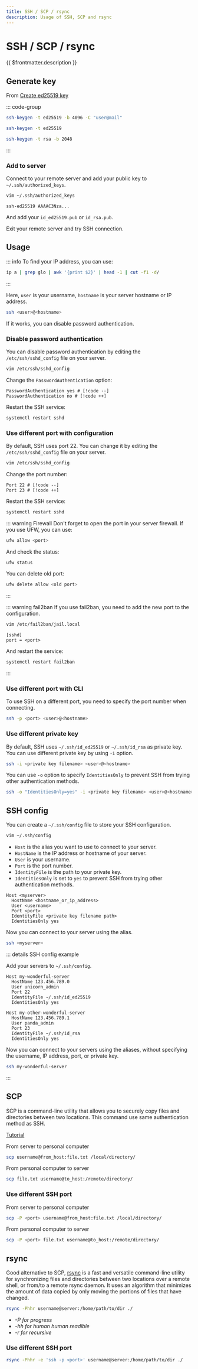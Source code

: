 ```yaml
---
title: SSH / SCP / rsync
description: Usage of SSH, SCP and rsync
---
```


# SSH / SCP / rsync

{{ $frontmatter.description }}

## Generate key

From [Create ed25519 key](https://github.com/kirkmicz/Cheat-Sheet/blob/master/Linux%20&%20Unix/Create%20ed25519%20key.md)

::: code-group

```sh [ed25519]
ssh-keygen -t ed25519 -b 4096 -C "user@mail"
```

```sh [ed25519 (no mail)]
ssh-keygen -t ed25519
```

```sh [rsa]
ssh-keygen -t rsa -b 2048
```

:::

### Add to server

Connect to your remote server and add your public key to `~/.ssh/authorized_keys`.

```sh
vim ~/.ssh/authorized_keys
```

```sh:~/.ssh/authorized_keys
ssh-ed25519 AAAAC3Nza...
```

And add your `id_ed25519.pub` or `id_rsa.pub`.

Exit your remote server and try SSH connection.

## Usage

::: info
To find your IP address, you can use:

```sh
ip a | grep glo | awk '{print $2}' | head -1 | cut -f1 -d/
```

:::

Here, `user` is your username, `hostname` is your server hostname or IP address.

```sh
ssh <user>@<hostname>
```

If it works, you can disable password authentication.

### Disable password authentication

You can disable password authentication by editing the `/etc/ssh/sshd_config` file on your server.

```sh
vim /etc/ssh/sshd_config
```

Change the `PasswordAuthentication` option:

```sh:/etc/ssh/sshd_config
PasswordAuthentication yes # [!code --]
PasswordAuthentication no # [!code ++]
```

Restart the SSH service:

```sh
systemctl restart sshd
```

### Use different port with configuration

By default, SSH uses port 22. You can change it by editing the `/etc/ssh/sshd_config` file on your server.

```sh
vim /etc/ssh/sshd_config
```

Change the port number:

```sh:/etc/ssh/sshd_config
Port 22 # [!code --]
Port 23 # [!code ++]
```

Restart the SSH service:

```sh
systemctl restart sshd
```

::: warning Firewall
Don't forget to open the port in your server firewall. If you use UFW, you can use:

```sh
ufw allow <port>
```

And check the status:

```sh
ufw status
```

You can delete old port:

```sh
ufw delete allow <old port>
```

:::

::: warning fail2ban
If you use fail2ban, you need to add the new port to the configuration.

```sh
vim /etc/fail2ban/jail.local
```

```sh:/etc/fail2ban/jail.local
[sshd]
port = <port>
```

And restart the service:

```sh
systemctl restart fail2ban
```

:::

### Use different port with CLI

To use SSH on a different port, you need to specify the port number when connecting.

```sh
ssh -p <port> <user>@<hostname>
```

### Use different private key

By default, SSH uses `~/.ssh/id_ed25519` or `~/.ssh/id_rsa` as private key. You can use different private key by using `-i` option.

```sh
ssh -i <private key filename> <user>@<hostname>
```

You can use `-o` option to specify `IdentitiesOnly` to prevent SSH from trying other authentication methods.

```sh
ssh -o "IdentitiesOnly=yes" -i <private key filename> <user>@<hostname>
```

## SSH config

You can create a `~/.ssh/config` file to store your SSH configuration.

```sh
vim ~/.ssh/config
```

- `Host` is the alias you want to use to connect to your server.
- `HostName` is the IP address or hostname of your server.
- `User` is your username.
- `Port` is the port number.
- `IdentityFile` is the path to your private key.
- `IdentitiesOnly` is set to `yes` to prevent SSH from trying other authentication methods.

```sh:~/.ssh/config
Host <myserver>
  HostName <hostname_or_ip_address>
  User <username>
  Port <port>
  IdentityFile <private key filename path>
  IdentitiesOnly yes
```

Now you can connect to your server using the alias.

```sh
ssh <myserver>
```

::: details SSH config example

Add your servers to `~/.ssh/config`.

```sh:~/.ssh/config
Host my-wonderful-server
  HostName 123.456.789.0
  User unicorn_admin
  Port 22
  IdentityFile ~/.ssh/id_ed25519
  IdentitiesOnly yes

Host my-other-wonderful-server
  HostName 123.456.789.1
  User panda_admin
  Port 23
  IdentityFile ~/.ssh/id_rsa
  IdentitiesOnly yes
```

Now you can connect to your servers using the aliases, without specifying the username, IP address, port, or private key.

```sh
ssh my-wonderful-server
```

:::

## SCP

SCP is a command-line utility that allows you to securely copy files and directories between two locations. This command use same authentication method as SSH.

[Tutorial](https://haydenjames.io/linux-securely-copy-files-using-scp/)

From server to personal computer

```sh
scp username@from_host:file.txt /local/directory/
```

From personal computer to server

```sh
scp file.txt username@to_host:/remote/directory/
```

### Use different SSH port

From server to personal computer

```sh
scp -P <port> username@from_host:file.txt /local/directory/
```

From personal computer to server

```sh
scp -P <port> file.txt username@to_host:/remote/directory/
```

## rsync

Good alternative to SCP, [rsync](https://www.digitalocean.com/community/tutorials/how-to-use-rsync-to-sync-local-and-remote-directories-on-a-vps) is a fast and versatile command-line utility for synchronizing files and directories between two locations over a remote shell, or from/to a remote rsync daemon. It uses an algorithm that minimizes the amount of data copied by only moving the portions of files that have changed.

```sh
rsync -Phhr username@server:/home/path/to/dir ./
```

- _-P for progress_
- _-hh for human human readible_
- _-r for recursive_

### Use different SSH port

```sh
rsync -Phhr -e 'ssh -p <port>' username@server:/home/path/to/dir ./
```
